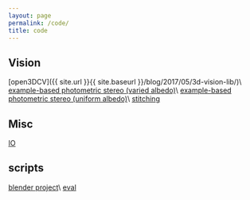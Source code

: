 ```yaml
---
layout: page
permalink: /code/
title: code
---
```


## Vision
[open3DCV]({{ site.url }}{{ site.baseurl }}/blog/2017/05/3d-vision-lib/)\\
[example-based photometric stereo (varied albedo)](https://github.com/imkaywu/Photometric-Stereo)\\
[example-based photometric stereo (uniform albedo)](https://github.com/imkaywu/Example-based-PS)\\
[stitching](https://github.com/imkaywu/Image-Stitching)

## Misc
[IO](https://github.com/imkaywu/IO)

## scripts
[blender project](https://github.com/imkaywu/blender_scripts)\\
[eval](https://github.com/imkaywu/run_eval)
